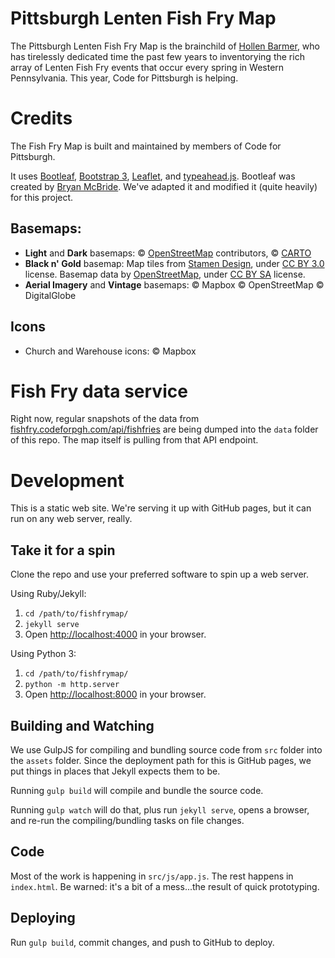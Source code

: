 # Pittsburgh Lenten Fish Fry Map

<p>The Pittsburgh Lenten Fish Fry Map is the brainchild of <a href="https://twitter.com/hollenbarmer">Hollen Barmer</a>, who has tirelessly dedicated time the past few years to inventorying the rich array of Lenten Fish Fry events that occur every spring in Western Pennsylvania. This year, Code for Pittsburgh is helping.</p>

# Credits

The Fish Fry Map is built and maintained by members of Code for Pittsburgh.

It uses <a href='https://github.com/bmcbride/bootleaf'>Bootleaf</a>, <a href="http://getbootstrap.com/">Bootstrap 3</a>, <a href="http://leafletjs.com/" target="_blank">Leaflet</a>, and <a href="http://twitter.github.io/typeahead.js/" target="_blank">typeahead.js</a>. Bootleaf was created by <a href="https://github.com/bmcbride">Bryan McBride</a>. We've adapted it and modified it (quite heavily) for this project.

## Basemaps:

* **Light** and **Dark** basemaps: &copy; <a href="http://www.openstreetmap.org/copyright">OpenStreetMap</a> contributors, &copy; <a href="https://cartodb.com/attributions">CARTO</a>
* **Black n' Gold** basemap: Map tiles from <a href="http://stamen.com">Stamen Design</a>, under <a href="http://creativecommons.org/licenses/by/3.0">CC BY 3.0</a> license. Basemap data by <a href="http://openstreetmap.org">OpenStreetMap</a>, under <a href="http://creativecommons.org/licenses/by-sa/3.0">CC BY SA</a> license.
* **Aerial Imagery** and **Vintage** basemaps: © Mapbox © OpenStreetMap © DigitalGlobe

## Icons

* Church and Warehouse icons: © Mapbox

# Fish Fry data service

Right now, regular snapshots of the data from [fishfry.codeforpgh.com/api/fishfries](http://fishfry.codeforpgh.com/api/fishfries) are being dumped into the `data` folder of this repo. The map itself is pulling from that API endpoint.

# Development

This is a static web site. We're serving it up with GitHub pages, but it can run on any web server, really.

## Take it for a spin

Clone the repo and use your preferred software to spin up a web server.

Using Ruby/Jekyll:

1.  `cd /path/to/fishfrymap/`
2.  `jekyll serve`
3.  Open [http://localhost:4000](http://localhost:4000) in your browser.

Using Python 3:

1.  `cd /path/to/fishfrymap/`
2.  `python -m http.server`
3.  Open [http://localhost:8000](http://localhost:8000) in your browser.

## Building and Watching

We use GulpJS for compiling and bundling source code from `src` folder into the `assets` folder. Since the deployment path for this is GitHub pages, we put things in places that Jekyll expects them to be.

Running `gulp build` will compile and bundle the source code.

Running `gulp watch` will do that, plus run `jekyll serve`, opens a browser, and re-run the compiling/bundling tasks on file changes.

## Code

Most of the work is happening in `src/js/app.js`. The rest happens in `index.html`. Be warned: it's a bit of a mess...the result of quick prototyping.

## Deploying

Run `gulp build`, commit changes, and push to GitHub to deploy.
